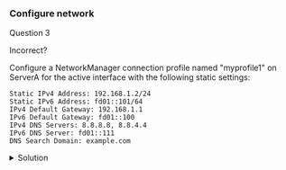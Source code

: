 ### Configure network

Question 3

Incorrect?

Configure a NetworkManager connection profile named "myprofile1" on ServerA for the active interface with the following static settings:

    Static IPv4 Address: 192.168.1.2/24
    Static IPv6 Address: fd01::101/64
    IPv4 Default Gateway: 192.168.1.1
    IPv6 Default Gateway: fd01::100
    IPv4 DNS Servers: 8.8.8.8, 8.8.4.4
    IPv6 DNS Server: fd01::111
    DNS Search Domain: example.com

<details><summary>Solution</summary>

```
ssh rhcsaA
sudo -i
```



1. (Show and) create the connection:
```
# nmcli con show
# nmcli con add con-name myprofile1 ifname ens18 type ethernet
```
2. Set IPv4 and IPv6 settings:
```
# nmcli con mod myprofile1 ipv4.addresses 192.168.1.2/24 
# nmcli con mod myprofile1 ipv4.method manual
# nmcli con mod myprofile1 ipv4.gateway 192.168.1.1
# nmcli con mod myprofile1 ipv4.dns "8.8.8.8 8.8.4.4" 
# nmcli con mod myprofile1 ipv4.dns-search example.com

# nmcli con mod myprofile1 ipv6.addr fd01::101/64
# nmcli con mod myprofile1 ipv6.method manual
# nmcli con mod myprofile1 ipv6.gateway fd01::100
# nmcli con mod myprofile1 ipv6.dns "fd01::111"
# nmcli con mod myprofile1 ipv6.dns-search example.com
```
7. Activate the profile:
```
# nmcli con up myprofile1
```

Verification:

1. Device and connection status:
```
# nmcli device status
```
2. Profile parameters:
```
# nmcli -p con show myprofile1
```
3. Interface address:
```
# ip address show ens18
```
4. Default gateway:
```
# ip route
```
5. DNS settings:
```
# cat /etc/resolv.conf
```
6. Ping test:
```
# ping 192.168.1.3
```

</details>